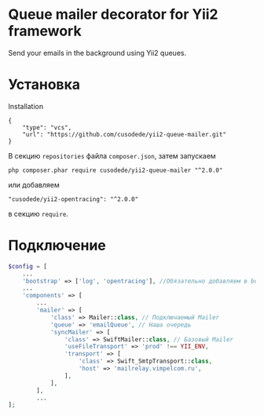 # Queue mailer decorator for Yii2 framework
Send your emails in the background using Yii2 queues.

# Установка

Installation

```
{
	"type": "vcs",
	"url": "https://github.com/cusodede/yii2-queue-mailer.git"
}
```

В секцию `repositories` файла `composer.json`, затем запускаем

```
php composer.phar require cusodede/yii2-queue-mailer "^2.0.0"
```

или добавляем

```
"cusodede/yii2-opentracing": "^2.0.0"
```

в секцию `require`.

# Подключение

```php
$config = [
	...
	'bootstrap' => ['log', 'opentracing'], //Обязательно добавляем в bootstrap
	...
	'components' => [
		...
		'mailer' => [
			'class' => Mailer::class, // Подключаемый Mailer
			'queue' => 'emailQueue', // Наша очередь
			'syncMailer' => [
				'class' => SwiftMailer::class, // Базовый Mailer
				'useFileTransport' => 'prod' !== YII_ENV,
				'transport' => [
					'class' => Swift_SmtpTransport::class,
					'host' => 'mailrelay.vimpelcom.ru',
				],
			],
		],
		...
];
```